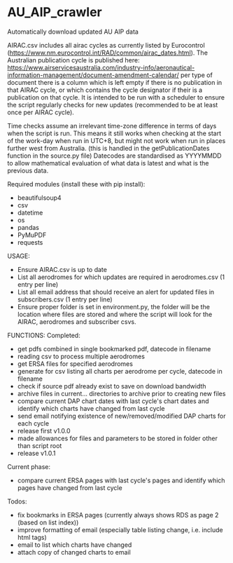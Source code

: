 # AU_AIP_crawler
 Automatically download updated AU AIP data

AIRAC.csv includes all airac cycles as currently listed by Eurocontrol (https://www.nm.eurocontrol.int/RAD/common/airac_dates.html). The Australian publication cycle is published here: https://www.airservicesaustralia.com/industry-info/aeronautical-information-management/document-amendment-calendar/ per type of document there is a column which is left empty if there is no publication in that AIRAC cycle, or which contains the cycle designator if their is a publication on that cycle. It is intended to be run with a scheduler to ensure the script regularly checks for new updates (recommended to be at least once per AIRAC cycle).

Time checks assume an irrelevant time-zone difference in terms of days when the script is run. This means it still works when checking at the start of the work-day when run in UTC+8, but might not work when run in places further west from Australia. (this is handled in the getPublicationDates function in the source.py file)
Datecodes are standardised as YYYYMMDD to allow mathematical evaluation of what data is latest and what is the previous data.

Required modules (install these with pip install):
- beautifulsoup4
- csv
- datetime
- os
- pandas
- PyMuPDF
- requests

USAGE:
- Ensure AIRAC.csv is up to date
- List all aerodromes for which updates are required in aerodromes.csv (1 entry per line)
- List all email address that should receive an alert for updated files in subscribers.csv (1 entry per line)
- Ensure proper folder is set in environment.py, the folder will be the location where files are stored and where the script will look for the AIRAC, aerodromes and subscriber csvs.

FUNCTIONS:
Completed:
 - get pdfs combined in single bookmarked pdf, datecode in filename
 - reading csv to process multiple aerodromes
 - get ERSA files for specified aerodromes
 - generate for csv listing all charts per aerodrome per cycle, datecode in filename
 - check if source pdf already exist to save on download bandwidth
 - archive files in current... directories to archive prior to creating new files
 - compare current DAP chart dates with last cycle's chart dates and identify which charts have changed from last cycle
 - send email notifying existence of new/removed/modified DAP charts for each cycle
 - release first v1.0.0
 - made allowances for files and parameters to be stored in folder other than script root
 - release v1.0.1

Current phase:
 - compare current ERSA pages with last cycle's pages and identify which pages have changed from last cycle

Todos:
 - fix bookmarks in ERSA pages (currently always shows RDS as page 2 (based on list index))
 - improve formatting of email (especially table listing change, i.e. include html tags)
 - email to list which charts have changed
 - attach copy of changed charts to email
